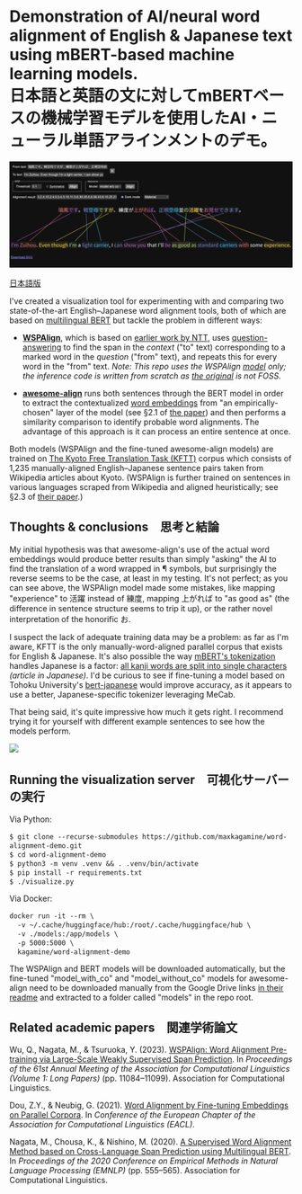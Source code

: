 # Demonstration of AI/neural word alignment of English & Japanese text using mBERT-based machine learning models.<br>日本語と英語の文に対してmBERTベースの機械学習モデルを使用したAI・ニューラル単語アラインメントのデモ｡

![](screenshot.png)

[日本語版](README.ja.md)

I've created a visualization tool for experimenting with and comparing two state-of-the-art English–Japanese word alignment tools, both of which are based on [multilingual BERT](https://research.google/blog/open-sourcing-bert-state-of-the-art-pre-training-for-natural-language-processing/) but tackle the problem in different ways:

- [**WSPAlign**](https://github.com/qiyuw/WSPAlign), which is based on [earlier work by NTT](https://github.com/nttcslab-nlp/word_align), uses [question-answering](https://medium.com/analytics-vidhya/question-answering-system-with-bert-ebe1130f8def) to find the span in the _context_ ("to" text) corresponding to a marked word in the _question_ ("from" text), and repeats this for every word in the "from" text. _Note: This repo uses the WSPAlign [model](https://huggingface.co/qiyuw/WSPAlign-ft-kftt) only; the inference code is written from scratch as [the original](https://github.com/qiyuw/WSPAlign.InferEval) is not FOSS._

- [**awesome-align**](https://github.com/neulab/awesome-align) runs both sentences through the BERT model in order to extract the contextualized [word embeddings](https://is-rajapaksha.medium.com/bert-word-embeddings-deep-dive-32f6214f02bf) from "an empirically-chosen" layer of the model (see §2.1 of [the paper](https://arxiv.org/pdf/2101.08231)) and then performs a similarity comparison to identify probable word alignments. The advantage of this approach is it can process an entire sentence at once.

Both models (WSPAlign and the fine-tuned awesome-align models) are trained on [The Kyoto Free Translation Task (KFTT)](https://www.phontron.com/kftt/index.html) corpus which consists of 1,235 manually-aligned English–Japanese sentence pairs taken from Wikipedia articles about Kyoto. (WSPAlign is further trained on sentences in various languages scraped from Wikipedia and aligned heuristically; see §2.3 of [their paper](https://aclanthology.org/2023.acl-long.621.pdf).)

## Thoughts & conclusions　思考と結論

My initial hypothesis was that awesome-align's use of the actual word embeddings would produce better results than simply "asking" the AI to find the translation of a word wrapped in ¶ symbols, but surprisingly the reverse seems to be the case, at least in my testing. It's not perfect; as you can see above, the WSPAlign model made some mistakes, like mapping "experience" to 活躍 instead of 練度, mapping 上がれば to "as good as" (the difference in sentence structure seems to trip it up), or the rather novel interpretation of the honorific お.

I suspect the lack of adequate training data may be a problem: as far as I'm aware, KFTT is the only manually-word-aligned parallel corpus that exists for English & Japanese. It's also possible the way [mBERT's tokenization](https://github.com/google-research/bert/blob/master/multilingual.md#tokenization) handles Japanese is a factor: [all kanji words are split into single characters](https://qiita.com/tmitani/items/e520e0a085c9e4ee69ed) _(article in Japanese)_. I'd be curious to see if fine-tuning a model based on Tohoku University's [bert-japanese](https://github.com/cl-tohoku/bert-japanese) would improve accuracy, as it appears to use a better, Japanese-specific tokenizer leveraging MeCab.

That being said, it's quite impressive how much it gets right. I recommend trying it for yourself with different example sentences to see how the models perform.

![](screenshot-hover.avif)

## Running the visualization server　可視化サーバーの実行

Via Python:

```
$ git clone --recurse-submodules https://github.com/maxkagamine/word-alignment-demo.git
$ cd word-alignment-demo
$ python3 -m venv .venv && . .venv/bin/activate
$ pip install -r requirements.txt
$ ./visualize.py
```

Via Docker:

```
docker run -it --rm \
  -v ~/.cache/huggingface/hub:/root/.cache/huggingface/hub \
  -v ./models:/app/models \
  -p 5000:5000 \
  kagamine/word-alignment-demo
```

The WSPAlign and BERT models will be downloaded automatically, but the fine-tuned "model_with_co" and "model_without_co" models for awesome-align need to be downloaded manually from the Google Drive links [in their readme](https://github.com/neulab/awesome-align?tab=readme-ov-file#model-performance) and extracted to a folder called "models" in the repo root.

## Related academic papers　関連学術論文

Wu, Q., Nagata, M., & Tsuruoka, Y. (2023). [WSPAlign: Word Alignment Pre-training via Large-Scale Weakly Supervised Span Prediction](https://aclanthology.org/2023.acl-long.621/). In _Proceedings of the 61st Annual Meeting of the Association for Computational Linguistics (Volume 1: Long Papers)_ (pp. 11084–11099). Association for Computational Linguistics.

Dou, Z.Y., & Neubig, G. (2021). [Word Alignment by Fine-tuning Embeddings on Parallel Corpora](https://arxiv.org/abs/2101.08231). In _Conference of the European Chapter of the Association for Computational Linguistics (EACL)_.

Nagata, M., Chousa, K., & Nishino, M. (2020). [A Supervised Word Alignment Method based on Cross-Language Span Prediction using Multilingual BERT](https://aclanthology.org/2020.emnlp-main.41/). In _Proceedings of the 2020 Conference on Empirical Methods in Natural Language Processing (EMNLP)_ (pp. 555–565). Association for Computational Linguistics.

